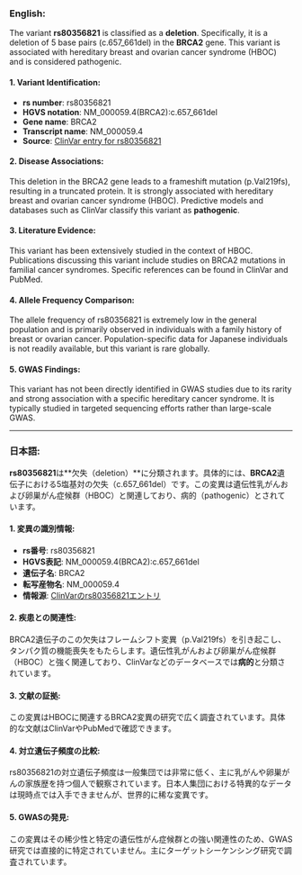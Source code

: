 ### English:
The variant **rs80356821** is classified as a **deletion**. Specifically, it is a deletion of 5 base pairs (c.657_661del) in the **BRCA2** gene. This variant is associated with hereditary breast and ovarian cancer syndrome (HBOC) and is considered pathogenic.

#### 1. Variant Identification:
- **rs number**: rs80356821  
- **HGVS notation**: NM_000059.4(BRCA2):c.657_661del  
- **Gene name**: BRCA2  
- **Transcript name**: NM_000059.4  
- **Source**: [ClinVar entry for rs80356821](https://www.ncbi.nlm.nih.gov/clinvar/variation/51634/)

#### 2. Disease Associations:
This deletion in the BRCA2 gene leads to a frameshift mutation (p.Val219fs), resulting in a truncated protein. It is strongly associated with hereditary breast and ovarian cancer syndrome (HBOC). Predictive models and databases such as ClinVar classify this variant as **pathogenic**.

#### 3. Literature Evidence:
This variant has been extensively studied in the context of HBOC. Publications discussing this variant include studies on BRCA2 mutations in familial cancer syndromes. Specific references can be found in ClinVar and PubMed.

#### 4. Allele Frequency Comparison:
The allele frequency of rs80356821 is extremely low in the general population and is primarily observed in individuals with a family history of breast or ovarian cancer. Population-specific data for Japanese individuals is not readily available, but this variant is rare globally.

#### 5. GWAS Findings:
This variant has not been directly identified in GWAS studies due to its rarity and strong association with a specific hereditary cancer syndrome. It is typically studied in targeted sequencing efforts rather than large-scale GWAS.

---

### 日本語:
**rs80356821**は**欠失（deletion）**に分類されます。具体的には、**BRCA2**遺伝子における5塩基対の欠失（c.657_661del）です。この変異は遺伝性乳がんおよび卵巣がん症候群（HBOC）と関連しており、病的（pathogenic）とされています。

#### 1. 変異の識別情報:
- **rs番号**: rs80356821  
- **HGVS表記**: NM_000059.4(BRCA2):c.657_661del  
- **遺伝子名**: BRCA2  
- **転写産物名**: NM_000059.4  
- **情報源**: [ClinVarのrs80356821エントリ](https://www.ncbi.nlm.nih.gov/clinvar/variation/51634/)

#### 2. 疾患との関連性:
BRCA2遺伝子のこの欠失はフレームシフト変異（p.Val219fs）を引き起こし、タンパク質の機能喪失をもたらします。遺伝性乳がんおよび卵巣がん症候群（HBOC）と強く関連しており、ClinVarなどのデータベースでは**病的**と分類されています。

#### 3. 文献の証拠:
この変異はHBOCに関連するBRCA2変異の研究で広く調査されています。具体的な文献はClinVarやPubMedで確認できます。

#### 4. 対立遺伝子頻度の比較:
rs80356821の対立遺伝子頻度は一般集団では非常に低く、主に乳がんや卵巣がんの家族歴を持つ個人で観察されています。日本人集団における特異的なデータは現時点では入手できませんが、世界的に稀な変異です。

#### 5. GWASの発見:
この変異はその稀少性と特定の遺伝性がん症候群との強い関連性のため、GWAS研究では直接的に特定されていません。主にターゲットシーケンシング研究で調査されています。

